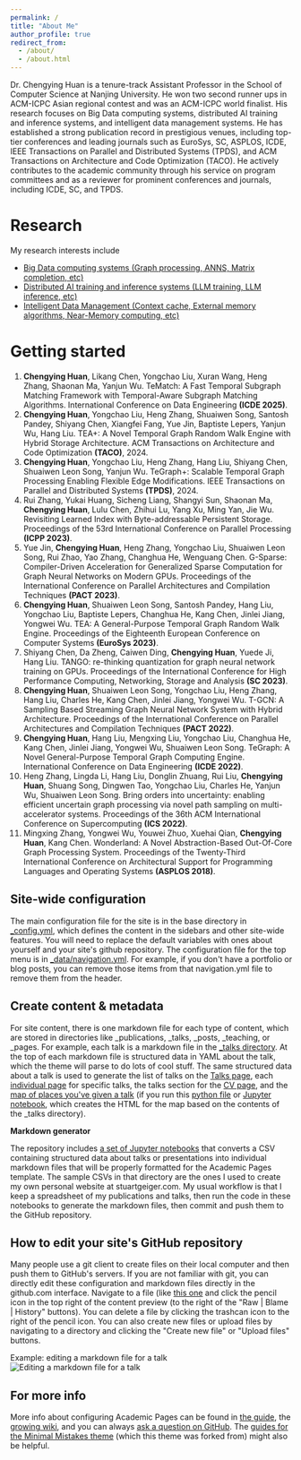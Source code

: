 ```yaml
---
permalink: /
title: "About Me"
author_profile: true
redirect_from: 
  - /about/
  - /about.html
---
```


Dr. Chengying Huan is a tenure-track Assistant Professor in the School of Computer Science at Nanjing University. He won two second runner ups in ACM-ICPC Asian regional contest and was an ACM-ICPC world finalist. His research focuses on Big Data computing systems, distributed AI training and inference systems, and intelligent data management systems. He has established a strong publication record in prestigious venues, including top-tier conferences and leading journals such as EuroSys, SC, ASPLOS, ICDE, IEEE Transactions on Parallel and Distributed Systems (TPDS), and ACM Transactions on Architecture and Code Optimization (TACO).
He actively contributes to the academic community through his service on program committees and as a reviewer for prominent conferences and journals, including ICDE, SC, and TPDS. 

Research
======
My research interests include

* [Big Data computing systems (Graph processing, ANNS, Matrix completion, etc)](#40)
* [Distributed AI training and inference systems (LLM training, LLM inference, etc)](#40)
* [Intelligent Data Management (Context cache, External memory algorithms, Near-Memory computing, etc)](#40)

Getting started
======
1. **Chengying Huan**, Likang Chen, Yongchao Liu, Xuran Wang, Heng Zhang, Shaonan Ma, Yanjun Wu. TeMatch: A Fast Temporal Subgraph Matching Framework with Temporal-Aware Subgraph Matching Algorithms. International Conference on Data Engineering **(ICDE 2025)**.
1. **Chengying Huan**, Yongchao Liu, Heng Zhang, Shuaiwen Song, Santosh Pandey, Shiyang Chen, Xiangfei Fang, Yue Jin, Baptiste Lepers, Yanjun Wu, Hang Liu. TEA+: A Novel Temporal Graph Random Walk Engine with Hybrid Storage Architecture. ACM Transactions on Architecture and Code Optimization **(TACO)**, 2024.
1. **Chengying Huan**, Yongchao Liu, Heng Zhang, Hang Liu, Shiyang Chen, Shuaiwen Leon Song, Yanjun Wu. TeGraph+: Scalable Temporal Graph Processing Enabling Flexible Edge Modifications. IEEE Transactions on Parallel and Distributed Systems **(TPDS)**, 2024.
1. Rui Zhang, Yukai Huang, Sicheng Liang, Shangyi Sun, Shaonan Ma, **Chengying Huan**, Lulu Chen, Zhihui Lu, Yang Xu, Ming Yan, Jie Wu.
Revisiting Learned Index with Byte-addressable Persistent Storage. Proceedings of the 53rd International Conference on Parallel Processing **(ICPP 2023)**.
1. Yue Jin, **Chengying Huan**, Heng Zhang, Yongchao Liu, Shuaiwen Leon Song, Rui Zhao, Yao Zhang, Changhua He, Wenguang Chen. G-Sparse: Compiler-Driven Acceleration for Generalized Sparse Computation for Graph Neural Networks on Modern GPUs. Proceedings of the International Conference on Parallel Architectures and Compilation Techniques **(PACT 2023)**.
1. **Chengying Huan**, Shuaiwen Leon Song, Santosh Pandey, Hang Liu, Yongchao Liu, Baptiste Lepers, Changhua He, Kang Chen, Jinlei Jiang, Yongwei Wu. TEA: A General-Purpose Temporal Graph Random Walk Engine. Proceedings of the Eighteenth European Conference on Computer Systems **(EuroSys 2023)**.
1. Shiyang Chen, Da Zheng, Caiwen Ding, **Chengying Huan**, Yuede Ji, Hang Liu. TANGO: re-thinking quantization for graph neural network training on GPUs. Proceedings of the International Conference for High Performance Computing, Networking, Storage and Analysis **(SC 2023)**.
1. **Chengying Huan**, Shuaiwen Leon Song, Yongchao Liu, Heng Zhang, Hang Liu, Charles He, Kang Chen, Jinlei Jiang, Yongwei Wu. T-GCN: A Sampling Based Streaming Graph Neural Network System with Hybrid Architecture. Proceedings of the International Conference on Parallel Architectures and Compilation Techniques **(PACT 2022)**.
1. **Chengying Huan**, Hang Liu, Mengxing Liu, Yongchao Liu, Changhua He, Kang Chen, Jinlei Jiang, Yongwei Wu, Shuaiwen Leon Song. TeGraph: A Novel General-Purpose Temporal Graph Computing Engine. International Conference on Data Engineering **(ICDE 2022)**.
1. Heng Zhang, Lingda Li, Hang Liu, Donglin Zhuang, Rui Liu, **Chengying Huan**, Shuang Song, Dingwen Tao, Yongchao Liu, Charles He, Yanjun Wu, Shuaiwen Leon Song. Bring orders into uncertainty: enabling efficient uncertain graph processing via novel path sampling on multi-accelerator systems. Proceedings of the 36th ACM International Conference on Supercomputing **(ICS 2022)**.
1. Mingxing Zhang, Yongwei Wu, Youwei Zhuo, Xuehai Qian, **Chengying Huan**, Kang Chen. Wonderland: A Novel Abstraction-Based Out-Of-Core Graph Processing System. Proceedings of the Twenty-Third International Conference on Architectural Support for Programming Languages and Operating Systems **(ASPLOS 2018)**. 

Site-wide configuration
------
The main configuration file for the site is in the base directory in [_config.yml](https://github.com/academicpages/academicpages.github.io/blob/master/_config.yml), which defines the content in the sidebars and other site-wide features. You will need to replace the default variables with ones about yourself and your site's github repository. The configuration file for the top menu is in [_data/navigation.yml](https://github.com/academicpages/academicpages.github.io/blob/master/_data/navigation.yml). For example, if you don't have a portfolio or blog posts, you can remove those items from that navigation.yml file to remove them from the header. 

Create content & metadata
------
For site content, there is one markdown file for each type of content, which are stored in directories like _publications, _talks, _posts, _teaching, or _pages. For example, each talk is a markdown file in the [_talks directory](https://github.com/academicpages/academicpages.github.io/tree/master/_talks). At the top of each markdown file is structured data in YAML about the talk, which the theme will parse to do lots of cool stuff. The same structured data about a talk is used to generate the list of talks on the [Talks page](https://academicpages.github.io/talks), each [individual page](https://academicpages.github.io/talks/2012-03-01-talk-1) for specific talks, the talks section for the [CV page](https://academicpages.github.io/cv), and the [map of places you've given a talk](https://academicpages.github.io/talkmap.html) (if you run this [python file](https://github.com/academicpages/academicpages.github.io/blob/master/talkmap.py) or [Jupyter notebook](https://github.com/academicpages/academicpages.github.io/blob/master/talkmap.ipynb), which creates the HTML for the map based on the contents of the _talks directory).

**Markdown generator**

The repository includes [a set of Jupyter notebooks](https://github.com/academicpages/academicpages.github.io/tree/master/markdown_generator
) that converts a CSV containing structured data about talks or presentations into individual markdown files that will be properly formatted for the Academic Pages template. The sample CSVs in that directory are the ones I used to create my own personal website at stuartgeiger.com. My usual workflow is that I keep a spreadsheet of my publications and talks, then run the code in these notebooks to generate the markdown files, then commit and push them to the GitHub repository.

How to edit your site's GitHub repository
------
Many people use a git client to create files on their local computer and then push them to GitHub's servers. If you are not familiar with git, you can directly edit these configuration and markdown files directly in the github.com interface. Navigate to a file (like [this one](https://github.com/academicpages/academicpages.github.io/blob/master/_talks/2012-03-01-talk-1.md) and click the pencil icon in the top right of the content preview (to the right of the "Raw | Blame | History" buttons). You can delete a file by clicking the trashcan icon to the right of the pencil icon. You can also create new files or upload files by navigating to a directory and clicking the "Create new file" or "Upload files" buttons. 

Example: editing a markdown file for a talk
![Editing a markdown file for a talk](/images/editing-talk.png)

For more info
------
More info about configuring Academic Pages can be found in [the guide](https://academicpages.github.io/markdown/), the [growing wiki](https://github.com/academicpages/academicpages.github.io/wiki), and you can always [ask a question on GitHub](https://github.com/academicpages/academicpages.github.io/discussions). The [guides for the Minimal Mistakes theme](https://mmistakes.github.io/minimal-mistakes/docs/configuration/) (which this theme was forked from) might also be helpful.
